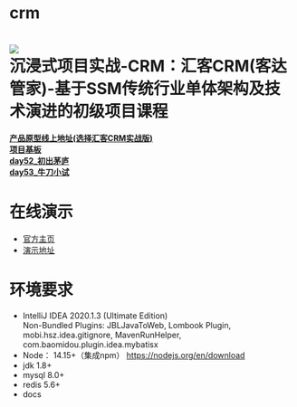 # crm
![](https://pip.itcast.cn/uploads/5e0583b1d715498c9ea637fe5ed94697.png)  
**沉浸式项目实战-CRM：汇客CRM(客达管家)-基于SSM传统行业单体架构及技术演进的初级项目课程**
=========================
[**产品原型线上地址(选择汇客CRM实战版)**](https://app.mockplus.cn/s/hvKXEoWW3g2l)  
[**项目基板**](https://github.com/LMWC/crm/tree/master)  
[**day52_初出茅庐**](https://github.com/LMWC/crm/tree/day52_%E5%88%9D%E5%87%BA%E8%8C%85%E5%BA%90)  
[**day53_牛刀小试**](https://github.com/LMWC/crm/tree/day53_%E7%89%9B%E5%88%80%E5%B0%8F%E8%AF%95)  



**在线演示**
=========================
- [官方主页](https://pip.itcast.cn/java-hk)
- [演示地址](http://huike-crm.itheima.net/#/login)



**环境要求**
=========================
- IntelliJ IDEA 2020.1.3 (Ultimate Edition)   
  Non-Bundled Plugins: JBLJavaToWeb, Lombook Plugin, mobi.hsz.idea.gitignore, MavenRunHelper,        com.baomidou.plugin.idea.mybatisx
- Node： 14.15+（集成npm）
  https://nodejs.org/en/download
- jdk 1.8+
- mysql 8.0+
- redis 5.6+
- docs
